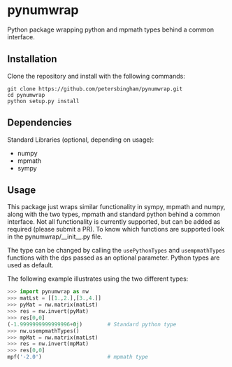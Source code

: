 # pynumwrap
Python package wrapping python and mpmath types behind a common interface.

## Installation

Clone the repository and install with the following commands:

    git clone https://github.com/petersbingham/pynumwrap.git
    cd pynumwrap
    python setup.py install
    
## Dependencies
Standard Libraries (optional, depending on usage): 
 - numpy
 - mpmath
 - sympy
    
## Usage
This package just wraps similar functionality in sympy, mpmath and numpy, along with the two types, mpmath and standard python behind a common interface. Not all functionality is currently supported, but can be added as required (please submit a PR). To know which functions are supported look in the pynumwrap/\_\_init\_\_.py file.

The type can be changed by calling the `usePythonTypes` and `usempmathTypes` functions with the dps passed as an optional parameter. Python types are used as default.

The following example illustrates using the two different types:

```python
>>> import pynumwrap as nw
>>> matLst = [[1.,2.],[3.,4.]]
>>> pyMat = nw.matrix(matLst)
>>> res = nw.invert(pyMat)
>>> res[0,0]
(-1.9999999999999996+0j)        # Standard python type
>>> nw.usempmathTypes()
>>> mpMat = nw.matrix(matLst)
>>> res = nw.invert(mpMat)
>>> res[0,0]
mpf('-2.0')                     # mpmath type
```

